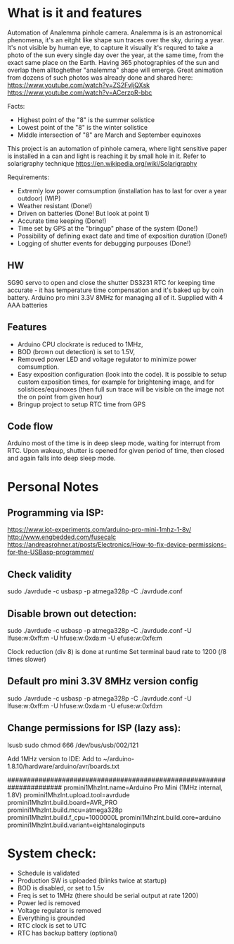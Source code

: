 # What is it and features
Automation of Analemma pinhole camera. 
Analemma is is an astronomical phenomena, it's an eitght like shape sun traces over the sky, during a year. 
It's not visible by human eye, to capture it visually it's requred to take a photo of the sun every single day over the year, at the same time, from the exact same place on the Earth. Having 365 photographies of the sun and overlap them alltoghether "analemma" shape will emerge.
Great animation from dozens of such photos was already done and shared here: 
https://www.youtube.com/watch?v=ZS2FvljQXsk
https://www.youtube.com/watch?v=ACerzpR-bbc

Facts:
* Highest point of the "8" is the summer solistice
* Lowest point of the "8" is the winter solistice
* Middle intersection of "8" are March and September equinoxes

This project is an automation of pinhole camera, where light sensitive paper is installed in a can and light is reaching it by small hole in it.
Refer to solarigraphy technique https://en.wikipedia.org/wiki/Solarigraphy

Requirements:
* Extremly low power comsumption (installation has to last for over a year outdoor) (WIP)
* Weather resistant (Done!)
* Driven on batteries (Done! But look at point 1)
* Accurate time keeping (Done!)
* Time set by GPS at the "bringup" phase of the system (Done!)
* Possibility of defining exact date and time of exposition duration (Done!)
* Logging of shutter events for debugging purpouses  (Done!)

## HW
SG90 servo to open and close the shutter
DS3231 RTC for keeping time accurate - it has temperature time compensation and it's baked up by coin battery.
Arduino pro mini 3.3V 8MHz for managing all of it.
Supplied with 4 AAA batteries

## Features
* Arduino CPU clockrate is reduced to 1MHz,
* BOD (brown out detection) is set to 1.5V,
* Removed power LED and voltage regulator to minimize power comsumption.
* Easy exposition configuration (look into the code). It is possible to setup custom exposition times, for example for brightening image, and for solistices/equinoxes (then full sun trace will be visible on the image not the on point from given hour)
* Bringup project to setup RTC time from GPS

## Code flow
Arduino most of the time is in deep sleep mode, waiting for interrupt from RTC. Upon wakeup, shutter is opened for given period of time, then closed and again falls into deep sleep mode.



# Personal Notes
## Programming via ISP:

https://www.iot-experiments.com/arduino-pro-mini-1mhz-1-8v/
http://www.engbedded.com/fusecalc
https://andreasrohner.at/posts/Electronics/How-to-fix-device-permissions-for-the-USBasp-programmer/

## Check validity
sudo ./avrdude -c usbasp -p atmega328p -C ./avrdude.conf

## Disable brown out detection:
sudo ./avrdude -c usbasp -p atmega328p -C ./avrdude.conf -U lfuse:w:0xff:m -U hfuse:w:0xda:m -U efuse:w:0xfe:m 

Clock reduction (div 8) is done at runtime 
Set terminal baud rate to 1200 (/8 times slower)

## Default pro mini 3.3V 8MHz version config 
sudo ./avrdude -c usbasp -p atmega328p -C ./avrdude.conf -U lfuse:w:0xff:m -U hfuse:w:0xda:m -U efuse:w:0xfd:m 

## Change permissions for ISP (lazy ass):
lsusb
sudo chmod 666 /dev/bus/usb/002/121

Add 1MHz version to IDE:
Add  to 
~/arduino-1.8.10/hardware/arduino/avr/boards.txt

######################################################################
promini1MhzInt.name=Arduino Pro Mini (1MHz internal, 1.8V)
promini1MhzInt.upload.tool=avrdude
promini1MhzInt.build.board=AVR_PRO
promini1MhzInt.build.mcu=atmega328p
promini1MhzInt.build.f_cpu=1000000L
promini1MhzInt.build.core=arduino
promini1MhzInt.build.variant=eightanaloginputs


# System check:
- Schedule is validated
- Production SW is uploaded (blinks twice at startup)
- BOD is disabled, or set to 1.5v
- Freq is set to 1MHz (there should be serial output at rate 1200)
- Power led is removed
- Voltage regulator is removed
- Everything is grounded
- RTC clock is set to UTC
- RTC has backup battery (optional)
